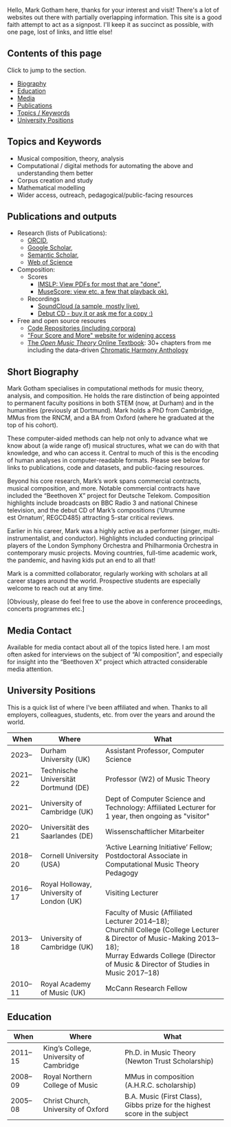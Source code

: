 Hello, Mark Gotham here,
thanks for your interest and visit!
There's a lot of websites out there with partially overlapping information.
This site is a good faith attempt to act as a signpost.
I'll keep it as succinct as possible, with
one page,
lost of links,
and little else!

## Contents of this page

Click to jump to the section.

- [Biography](#Short-Biography)
- [Education](#Education)
- [Media](#Media-Contact)
- [Publications](#Publications-and-outputs)
- [Topics / Keywords](#Topics-and-Keywords)
- [University Positions](#University-Positions)

## Topics and Keywords

- Musical composition, theory, analysis
- Computational / digital methods for automating the above and understanding them better
- Corpus creation and study
- Mathematical modelling
- Wider access, outreach, pedagogical/public-facing resources


## Publications and outputs

- Research (lists of Publications):
  - [ORCID](https://orcid.org/0000-0003-0722-3074), 
  - [Google Scholar](https://scholar.google.com/citations?view_op=list_works&hl=en&user=bA0PEo0AAAAJ),
  - [Semantic Scholar](https://www.semanticscholar.org/author/Mark-R.-H.-Gotham/28367380),
  - [Web of Science](https://www.webofscience.com/wos/author/record/IUN-5075-2023)
- Composition:
  - Scores
     - [IMSLP: View PDFs for most that are "done"](https://imslp.org/wiki/Category:Gotham%2C_Mark),
     - [MuseScore: view etc. a few that playback ok)](https://musescore.com/user/8641586/),
  - Recordings
     - [SoundCloud (a sample, mostly live)](https://soundcloud.com/mark-gotham),
     - [Debut CD - buy it or ask me for a copy :)](https://www.regent-records.co.uk/product/utrumne-est-ornatum/)
- Free and open source resoures
  - [Code Repositories (including corpora)](https://github.com/MarkGotham)
  - ["Four Score and More" website for widening access](https://fourscoreandmore.org/)  
  - [The *Open Music Theory* Online Textbook](https://viva.pressbooks.pub/openmusictheory/): 30+ chapters from me including the data-driven [Chromatic Harmony Anthology](https://viva.pressbooks.pub/openmusictheory/chapter/anthology-harmony/ "https://viva.pressbooks.pub/openmusictheory/chapter/anthology-harmony/")



## Short Biography

Mark Gotham specialises in computational methods for music theory, analysis, and composition.
He holds the rare distinction of being appointed to permanent faculty positions in both STEM (now, at Durham) and in the humanities (previously at Dortmund). 
Mark holds a PhD from Cambridge, MMus from the RNCM, and a BA from Oxford (where he graduated at the top of his cohort).

These computer-aided methods can help not only to advance what we know about (a wide range of) musical structures, what we can do with that knowledge, and who can access it.
Central to much of this is the encoding of human analyses in computer-readable formats.
Please see below for links to publications, code and datasets, and public-facing resources.

Beyond his core research, Mark’s work spans commercial contracts, musical composition, and more.
Notable commercial contracts have included the “Beethoven X” project for Deutsche Telekom.
Composition highlights include broadcasts on BBC Radio 3 and national Chinese television, and the debut CD of Mark’s compositions (‘Utrumne est Ornatum’, REGCD485) attracting 5-star critical reviews.

Earlier in his career, Mark was a highly active as a performer (singer, multi-instrumentalist, and conductor).
Highlights included conducting principal players of the London Symphony Orchestra and Philharmonia Orchestra in contemporary music projects. 
Moving countries, full-time academic work, the pandemic, and having kids put an end to all that! 

Mark is a committed collaborator, regularly working with scholars at all career stages around the world. 
Prospective students are especially welcome to reach out at any time.

[Obviously, please do feel free to use the above in conference proceedings, concerts programmes etc.]

## Media Contact
Available for media contact about all of the topics listed here. I am most often asked for interviews on the subject of “AI composition”, and especially for insight into the “Beethoven X” project which attracted considerable media attention.


## University Positions

This is a quick list of where I've been affiliated and when.
Thanks to all employers, colleagues, students, etc. from over the years and around the world.

When|Where|What
---|---|---
2023–|Durham University (UK)|Assistant Professor, Computer Science
2021–22 | Technische Universität Dortmund (DE) | Professor (W2) of Music Theory
2021– | University of Cambridge (UK) | Dept of Computer Science and Technology: Affiliated Lecturer for 1 year, then ongoing as "visitor"
2020–21 | Universität des Saarlandes (DE) | Wissenschaftlicher Mitarbeiter
2018–20 | Cornell University (USA) | ‘Active Learning Initiative’ Fellow; Postdoctoral Associate in Computational Music Theory Pedagogy
2016–17 | Royal Holloway, University of London (UK) | Visiting Lecturer
2013–18 | University of Cambridge (UK) | Faculty of Music (Affiliated Lecturer 2014–18); <br />Churchill College (College Lecturer & Director of Music-Making 2013–18);<br />Murray Edwards College (Director of Music & Director of Studies in Music 2017–18)
2010–11 | Royal Academy of Music (UK) | McCann Research Fellow

## Education

When|Where|What
---|---|---
2011–15|King’s College,<br />University of Cambridge | Ph.D. in Music Theory<br />(Newton Trust Scholarship)
2008–09|Royal Northern College of Music|MMus in composition<br />(A.H.R.C. scholarship)
2005–08|Christ Church, University of Oxford|B.A. Music (First Class),<br />Gibbs prize for the highest score in the subject
